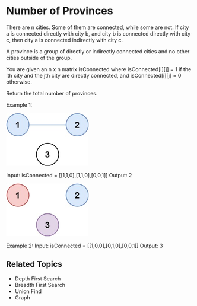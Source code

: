 # Number of Provinces

There are n cities. Some of them are connected, while some are not. If city a is connected directly with city b, and city b is connected directly with city c, then city a is connected indirectly with city c.

A province is a group of directly or indirectly connected cities and no other cities outside of the group.

You are given an n x n matrix isConnected where isConnected[i][j] = 1 if the ith city and the jth city are directly connected, and isConnected[i][j] = 0 otherwise.

Return the total number of provinces.

Example 1:

![example_one](./no_of_provinces_1.jpg)

Input: isConnected = [[1,1,0],[1,1,0],[0,0,1]]
Output: 2

![example_two](./no_of_provinces_2.jpg)

Example 2:
Input: isConnected = [[1,0,0],[0,1,0],[0,0,1]]
Output: 3

## Related Topics

- Depth First Search
- Breadth First Search
- Union Find
- Graph
